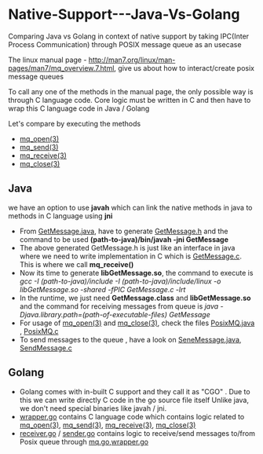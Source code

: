# Native-Support---Java-Vs-Golang
Comparing Java vs Golang in context of native support by taking IPC(Inter Process Communication) through POSIX message queue as an usecase


The linux manual page - http://man7.org/linux/man-pages/man7/mq_overview.7.html, give us about how to interact/create posix message queues

To call any one of the methods in the manual page, the only possible way is through C language code.
Core logic must be written in C and then have to wrap this C language code in Java / Golang

Let's compare by executing the methods
- [mq_open(3)](http://man7.org/linux/man-pages/man3/mq_open.3.html)
- [mq_send(3)](http://man7.org/linux/man-pages/man3/mq_send.3.html)
- [mq_receive(3)](http://man7.org/linux/man-pages/man3/mq_receive.3.html)
- [mq_close(3)](http://man7.org/linux/man-pages/man3/mq_close.3.html)

## Java
  we have an option to use **javah**  which can link the native methods in java to methods in C language using **jni**

- From [GetMessage.java](https://github.com/kranthiB/Native_Support---Java_vs_Golang/blob/master/java/GetMessage.java), have to generate [GetMessage.h](https://github.com/kranthiB/Native_Support---Java_vs_Golang/blob/master/java/GetMessage.h) and the command to be used **(path-to-java)/bin/javah -jni GetMessage**
- The above generated GetMessage.h is just like an interface in java where we need to write implementation in C which is [GetMessage.c](https://github.com/kranthiB/Native_Support---Java_vs_Golang/blob/master/java/GetMessage.c). This is where we call **mq_receive()**
- Now its time to generate **libGetMessage.so**, the command to execute is *gcc -I (path-to-java)/include -I (path-to-java)/include/linux -o libGetMessage.so -shared -fPIC GetMessage.c -lrt*
- In the runtime, we just need **GetMessage.class** and **libGetMessage.so** and the command for receiving messages from queue is *java -Djava.library.path=(path-of-executable-files) GetMessage*
- For usage of [mq_open(3)](http://man7.org/linux/man-pages/man3/mq_open.3.html) and [mq_close(3)](http://man7.org/linux/man-pages/man3/mq_close.3.html), check the files [PosixMQ.java](https://github.com/kranthiB/Native_Support---Java_vs_Golang/blob/master/java/PosixMQ.java) , [PosixMQ.c](https://github.com/kranthiB/Native_Support---Java_vs_Golang/blob/master/java/PosixMQ.c)
- To send messages to the queue , have a look on [SeneMessage.java](https://github.com/kranthiB/Native_Support---Java_vs_Golang/blob/master/java/SendMessage.java), [SendMessage.c](https://github.com/kranthiB/Native_Support---Java_vs_Golang/blob/master/java/SendMessage.c)


## Golang
- Golang comes with in-built C support and they call it as "CGO" . Due to this we can write directly C code in the go source file itself Unlike java, we don't need special binaries like javah / jni.
- [wrapper.go](https://github.com/kranthiB/Native_Support---Java_vs_Golang/blob/master/golang/posx_mq/wrapper.go) contains C language code which contains logic related to [mq_open(3)](http://man7.org/linux/man-pages/man3/mq_open.3.html), [mq_send(3)](http://man7.org/linux/man-pages/man3/mq_send.3.html), [mq_receive(3)](http://man7.org/linux/man-pages/man3/mq_receive.3.html), [mq_close(3)](http://man7.org/linux/man-pages/man3/mq_close.3.html)
- [receiver.go](https://github.com/kranthiB/Native_Support---Java_vs_Golang/blob/master/golang/receiver.go) / [sender.go](https://github.com/kranthiB/Native_Support---Java_vs_Golang/blob/master/golang/sender.go) contains logic to receive/send messages to/from Posix queue through [mq.go](https://github.com/kranthiB/Native_Support---Java_vs_Golang/blob/master/golang/posx_mq/mq.go),[wrapper.go](https://github.com/kranthiB/Native_Support---Java_vs_Golang/blob/master/golang/posx_mq/wrapper.go)
